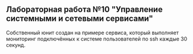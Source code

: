 Лабораторная работа №10 "Управление системными и сетевыми сервисами"
-------------------------------------
Собственный юнит создан на примере сервиса, который выполняет мониторинг подключённых к системе пользователей по ssh каждые 30 секунд.
